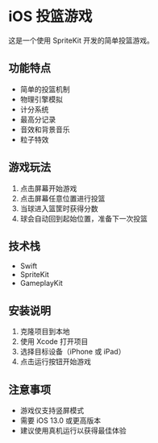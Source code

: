 # iOS 投篮游戏

这是一个使用 SpriteKit 开发的简单投篮游戏。

## 功能特点

- 简单的投篮机制
- 物理引擎模拟
- 计分系统
- 最高分记录
- 音效和背景音乐
- 粒子特效

## 游戏玩法

1. 点击屏幕开始游戏
2. 点击屏幕任意位置进行投篮
3. 当球进入篮筐时获得分数
4. 球会自动回到起始位置，准备下一次投篮

## 技术栈

- Swift
- SpriteKit
- GameplayKit

## 安装说明

1. 克隆项目到本地
2. 使用 Xcode 打开项目
3. 选择目标设备（iPhone 或 iPad）
4. 点击运行按钮开始游戏

## 注意事项

- 游戏仅支持竖屏模式
- 需要 iOS 13.0 或更高版本
- 建议使用真机运行以获得最佳体验 
